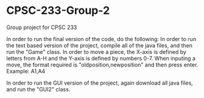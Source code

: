 # CPSC-233-Group-2
Group project for CPSC 233

In order to run the final version of the code, do the following: 
In order to run the text based version of the project, compile all of the java files, and then run the "Game" class.
In order to move a piece, the X-axis is defined by letters from A-H and the Y-axis is defined by numbers 0-7.
When inputing a move, the format required is "oldposition,newposition" and then press enter. Example: A1,A4

In order to run the GUI version of the project, again download all java files, and run the "GUI2" class.
